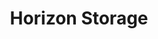 ---
title: "Horizon Storage"
url: /miles-city/horizon-storage-south-tractor-avenue-2/
shop: storage rental
---